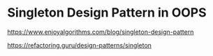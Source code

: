 # Singleton Design Pattern in OOPS

https://www.enjoyalgorithms.com/blog/singleton-design-pattern

https://refactoring.guru/design-patterns/singleton

